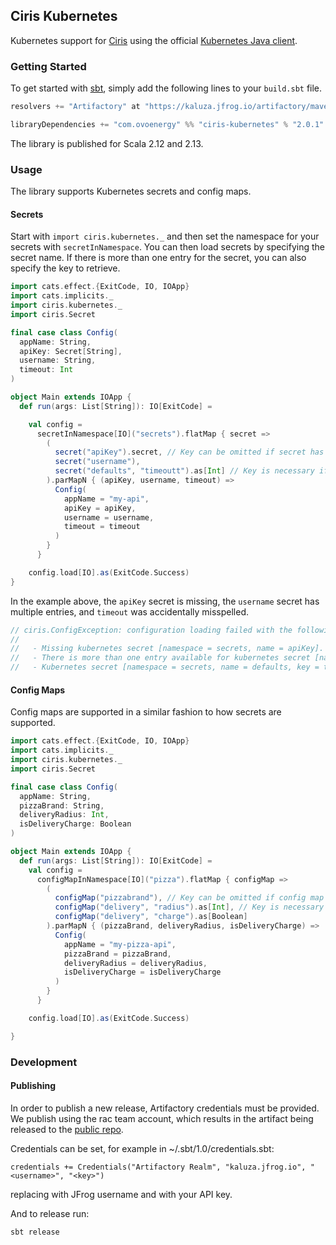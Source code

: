 ## Ciris Kubernetes

Kubernetes support for [Ciris](https://cir.is) using the official [Kubernetes Java client](https://github.com/kubernetes-client/java).

### Getting Started

To get started with [sbt](https://www.scala-sbt.org), simply add the following lines to your `build.sbt` file.

```scala
resolvers += "Artifactory" at "https://kaluza.jfrog.io/artifactory/maven/"

libraryDependencies += "com.ovoenergy" %% "ciris-kubernetes" % "2.0.1"
```

The library is published for Scala 2.12 and 2.13.

### Usage

The library supports Kubernetes secrets and config maps.

#### Secrets

Start with `import ciris.kubernetes._` and then set the namespace for your secrets with `secretInNamespace`. You can then load secrets by specifying the secret name. If there is more than one entry for the secret, you can also specify the key to retrieve.

```scala
import cats.effect.{ExitCode, IO, IOApp}
import cats.implicits._
import ciris.kubernetes._
import ciris.Secret

final case class Config(
  appName: String,
  apiKey: Secret[String],
  username: String,
  timeout: Int
)

object Main extends IOApp {
  def run(args: List[String]): IO[ExitCode] =

    val config =
      secretInNamespace[IO]("secrets").flatMap { secret =>
        (
          secret("apiKey").secret, // Key can be omitted if secret has only one entry
          secret("username"),
          secret("defaults", "timeoutt").as[Int] // Key is necessary if secret has multiple entries
        ).parMapN { (apiKey, username, timeout) =>
          Config(
            appName = "my-api",
            apiKey = apiKey,
            username = username,
            timeout = timeout
          )
        }
      }

    config.load[IO].as(ExitCode.Success)
}
```

In the example above, the `apiKey` secret is missing, the `username` secret has multiple entries, and `timeout` was accidentally misspelled.

```scala
// ciris.ConfigException: configuration loading failed with the following errors.
//
//   - Missing kubernetes secret [namespace = secrets, name = apiKey].
//   - There is more than one entry available for kubernetes secret [namespace = secrets, name = username], please specify which key to use; available keys are: admin, user.
//   - Kubernetes secret [namespace = secrets, name = defaults, key = timeoutt] exists but there is no entry with key [timeoutt]; available keys are: port, timeout.
```

#### Config Maps

Config maps are supported in a similar fashion to how secrets are supported.

```scala
import cats.effect.{ExitCode, IO, IOApp}
import cats.implicits._
import ciris.kubernetes._
import ciris.Secret

final case class Config(
  appName: String,
  pizzaBrand: String,
  deliveryRadius: Int,
  isDeliveryCharge: Boolean
)

object Main extends IOApp {
  def run(args: List[String]): IO[ExitCode] =
    val config =
      configMapInNamespace[IO]("pizza").flatMap { configMap =>
        (
          configMap("pizzabrand"), // Key can be omitted if config map has only one entry
          configMap("delivery", "radius").as[Int], // Key is necessary if config map has multiple entries
          configMap("delivery", "charge").as[Boolean]
        ).parMapN { (pizzaBrand, deliveryRadius, isDeliveryCharge) =>
          Config(
            appName = "my-pizza-api",
            pizzaBrand = pizzaBrand,
            deliveryRadius = deliveryRadius,
            isDeliveryCharge = isDeliveryCharge
          )
        }
      }

    config.load[IO].as(ExitCode.Success)

}
```


### Development

#### Publishing
In order to publish a new release, Artifactory credentials must be provided. We publish using the rac team account, which results in the artifact being released to the [public repo](https://kaluza.jfrog.io/artifactory/maven/com/ovoenergy/ciris-kubernetes_2.13).

Credentials can be set, for example in ~/.sbt/1.0/credentials.sbt:
```
credentials += Credentials("Artifactory Realm", "kaluza.jfrog.io", "<username>", "<key>")
```
replacing <username> with JFrog username and <key> with your API key.


And to release run:
```
sbt release
```
